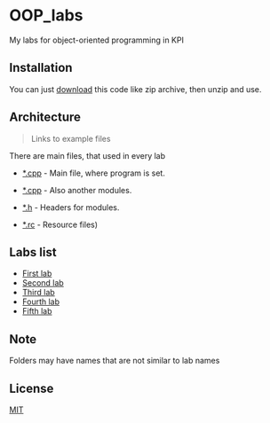 # OOP_labs

My labs for object-oriented programming in KPI

## Installation

You can just [download](https://github.com/mezgoodle/OOP_labs/archive/master.zip) this code like zip archive, then unzip and use.

## Architecture

> Links to example files

There are main files, that used in every lab

* [*.cpp](https://github.com/mezgoodle/OOP_labs/blob/master/Lab1/Lab1/Lab1.cpp) - Main file, where program is set.

* [*.cpp](https://github.com/mezgoodle/OOP_labs/blob/master/Lab1/Lab1/module1.cpp) - Also another modules.

* [*.h](https://github.com/mezgoodle/OOP_labs/blob/master/Lab1/Lab1/module1.h) - Headers for modules.

* [*.rc](https://github.com/mezgoodle/OOP_labs/blob/master/Lab1/Lab1/module1.rc) - Resource files)


## Labs list

* [First lab](https://github.com/mezgoodle/OOP_labs/tree/master/Lab1)
* [Second lab](https://github.com/mezgoodle/OOP_labs/tree/master/Lab2)
* [Third lab](https://github.com/mezgoodle/OOP_labs/tree/master/Lab3)
* [Fourth lab](https://github.com/mezgoodle/OOP_labs/tree/master/Lab4)
* [Fifth lab](https://github.com/mezgoodle/OOP_labs/tree/master/Lab5)

## Note

Folders may have names that are not similar to lab names

## License
[MIT](https://choosealicense.com/licenses/mit/)
